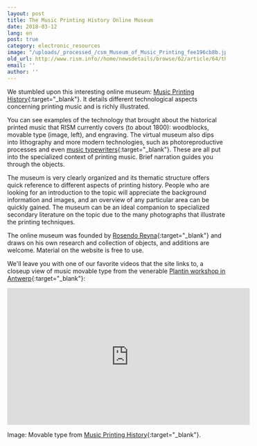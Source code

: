 ```yaml
---
layout: post
title: The Music Printing History Online Museum
date: 2018-03-12
lang: en
post: true
category: electronic_resources
image: "/uploads/_processed_/csm_Museum_of_Music_Printing_fee196cb8b.jpg"
old_url: http://www.rism.info//home/newsdetails/browse/62/article/64/the-music-printing-history-online-museum.html
email: ''
author: ''
---
```



We stumbled upon this interesting online museum: [Music Printing History](http://www.musicprintinghistory.org/){:target="_blank"}. It details different technological aspects concerning printing music and is richly illustrated.

You can see examples of the technology that brought about the historical printed music that RISM currently covers (to about 1800): woodblocks, movable type (image, left), and engraving. The virtual museum also dips into lithography and more modern technologies, such as photoreproductive processes and even [music typewriters](http://www.musicprintinghistory.org/music-typewriters){:target="_blank"}. These are all put into the specialized context of printing music. Brief narration guides you through the objects.

The museum is very clearly organized and its thematic structure offers quick reference to different aspects of printing history. People who are looking for an introduction to the topic will appreciate the background information and images, and an overview of any particular area can be quickly gained. The museum can be an ideal companion to specialized secondary literature on the topic due to the many photographs that illustrate the printing techniques.

The online museum was founded by [Rosendo Reyna](http://www.musicprintinghistory.org/about){:target="_blank"} and draws on his own research and collection of objects, and additions are welcome. Material on the website is free to use.

We'll leave you with one of our favorite videos that the site links to, a closeup view of music movable type from the venerable [Plantin workshop in Antwerp](https://opac.rism.info/search?View=rism&q=Plantin&Language=en){:target="_blank"}:

<iframe width="560" height="315" src="https://www.youtube.com/embed/3n0s7nsdsrk" frameborder="0" allow="autoplay; encrypted-media" allowfullscreen></iframe>


Image: Movable type from [Music Printing History](http://www.musicprintinghistory.org/music-type/making-music-type){:target="_blank"}.

<script type="text/javascript">var switchTo5x=true;</script><script type="text/javascript" src="http://w.sharethis.com/button/buttons.js"></script><script type="text/javascript">stLight.options({publisher: "9b601438-1ce1-49d8-bfd7-9cff5df54c17", doNotHash: false, doNotCopy: false, hashAddressBar: false});</script>





